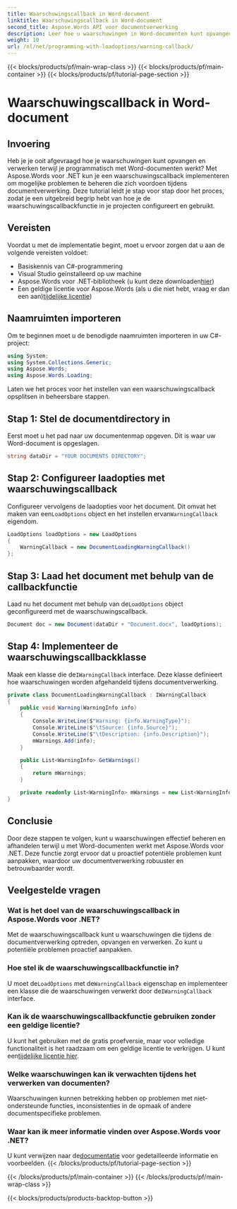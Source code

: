 ```yaml
---
title: Waarschuwingscallback in Word-document
linktitle: Waarschuwingscallback in Word-document
second_title: Aspose.Words API voor documentverwerking
description: Leer hoe u waarschuwingen in Word-documenten kunt opvangen en verwerken met Aspose.Words voor .NET met onze stapsgewijze handleiding. Zorg voor robuuste documentverwerking.
weight: 10
url: /nl/net/programming-with-loadoptions/warning-callback/
---
```


{{< blocks/products/pf/main-wrap-class >}}
{{< blocks/products/pf/main-container >}}
{{< blocks/products/pf/tutorial-page-section >}}

# Waarschuwingscallback in Word-document

## Invoering

Heb je je ooit afgevraagd hoe je waarschuwingen kunt opvangen en verwerken terwijl je programmatisch met Word-documenten werkt? Met Aspose.Words voor .NET kun je een waarschuwingscallback implementeren om mogelijke problemen te beheren die zich voordoen tijdens documentverwerking. Deze tutorial leidt je stap voor stap door het proces, zodat je een uitgebreid begrip hebt van hoe je de waarschuwingscallbackfunctie in je projecten configureert en gebruikt.

## Vereisten

Voordat u met de implementatie begint, moet u ervoor zorgen dat u aan de volgende vereisten voldoet:

- Basiskennis van C#-programmering
- Visual Studio geïnstalleerd op uw machine
-  Aspose.Words voor .NET-bibliotheek (u kunt deze downloaden[hier](https://releases.aspose.com/words/net/))
-  Een geldige licentie voor Aspose.Words (als u die niet hebt, vraag er dan een aan)[tijdelijke licentie](https://purchase.aspose.com/temporary-license/))

## Naamruimten importeren

Om te beginnen moet u de benodigde naamruimten importeren in uw C#-project:

```csharp
using System;
using System.Collections.Generic;
using Aspose.Words;
using Aspose.Words.Loading;
```

Laten we het proces voor het instellen van een waarschuwingscallback opsplitsen in beheersbare stappen.

## Stap 1: Stel de documentdirectory in

Eerst moet u het pad naar uw documentenmap opgeven. Dit is waar uw Word-document is opgeslagen.

```csharp
string dataDir = "YOUR DOCUMENTS DIRECTORY";
```

## Stap 2: Configureer laadopties met waarschuwingscallback

 Configureer vervolgens de laadopties voor het document. Dit omvat het maken van een`LoadOptions` object en het instellen ervan`WarningCallback` eigendom.

```csharp
LoadOptions loadOptions = new LoadOptions
{
    WarningCallback = new DocumentLoadingWarningCallback()
};
```

## Stap 3: Laad het document met behulp van de callbackfunctie

 Laad nu het document met behulp van de`LoadOptions` object geconfigureerd met de waarschuwingscallback.

```csharp
Document doc = new Document(dataDir + "Document.docx", loadOptions);
```

## Stap 4: Implementeer de waarschuwingscallbackklasse

 Maak een klasse die de`IWarningCallback` interface. Deze klasse definieert hoe waarschuwingen worden afgehandeld tijdens documentverwerking.

```csharp
private class DocumentLoadingWarningCallback : IWarningCallback
{
    public void Warning(WarningInfo info)
    {
        Console.WriteLine($"Warning: {info.WarningType}");
        Console.WriteLine($"\tSource: {info.Source}");
        Console.WriteLine($"\tDescription: {info.Description}");
        mWarnings.Add(info);
    }

    public List<WarningInfo> GetWarnings()
    {
        return mWarnings;
    }

    private readonly List<WarningInfo> mWarnings = new List<WarningInfo>();
}
```

## Conclusie

Door deze stappen te volgen, kunt u waarschuwingen effectief beheren en afhandelen terwijl u met Word-documenten werkt met Aspose.Words voor .NET. Deze functie zorgt ervoor dat u proactief potentiële problemen kunt aanpakken, waardoor uw documentverwerking robuuster en betrouwbaarder wordt.

## Veelgestelde vragen

### Wat is het doel van de waarschuwingscallback in Aspose.Words voor .NET?
Met de waarschuwingscallback kunt u waarschuwingen die tijdens de documentverwerking optreden, opvangen en verwerken. Zo kunt u potentiële problemen proactief aanpakken.

### Hoe stel ik de waarschuwingscallbackfunctie in?
 U moet de`LoadOptions` met de`WarningCallback` eigenschap en implementeer een klasse die de waarschuwingen verwerkt door de`IWarningCallback` interface.

### Kan ik de waarschuwingscallbackfunctie gebruiken zonder een geldige licentie?
 U kunt het gebruiken met de gratis proefversie, maar voor volledige functionaliteit is het raadzaam om een geldige licentie te verkrijgen. U kunt een[tijdelijke licentie hier](https://purchase.aspose.com/temporary-license/).

### Welke waarschuwingen kan ik verwachten tijdens het verwerken van documenten?
Waarschuwingen kunnen betrekking hebben op problemen met niet-ondersteunde functies, inconsistenties in de opmaak of andere documentspecifieke problemen.

### Waar kan ik meer informatie vinden over Aspose.Words voor .NET?
 U kunt verwijzen naar de[documentatie](https://reference.aspose.com/words/net/) voor gedetailleerde informatie en voorbeelden.
{{< /blocks/products/pf/tutorial-page-section >}}

{{< /blocks/products/pf/main-container >}}
{{< /blocks/products/pf/main-wrap-class >}}

{{< blocks/products/products-backtop-button >}}
